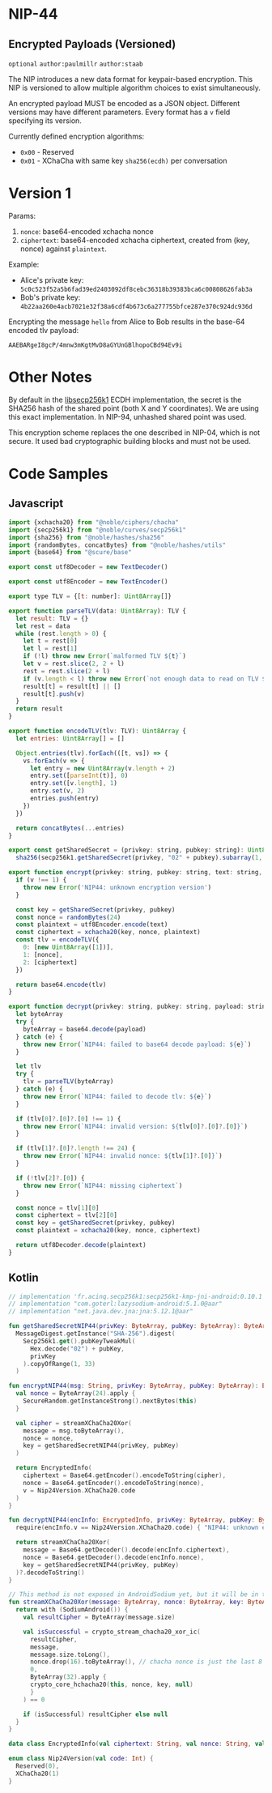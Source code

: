 NIP-44
======

Encrypted Payloads (Versioned)
------------------------------

`optional` `author:paulmillr` `author:staab`

The NIP introduces a new data format for keypair-based encryption. This NIP is versioned to allow multiple algorithm choices to exist simultaneously.

An encrypted payload MUST be encoded as a JSON object. Different versions may have different parameters. Every format has a `v` field specifying its version.

Currently defined encryption algorithms:

- `0x00` - Reserved
- `0x01` - XChaCha with same key `sha256(ecdh)` per conversation

# Version 1

Params:

1. `nonce`: base64-encoded xchacha nonce
2. `ciphertext`: base64-encoded xchacha ciphertext, created from (key, nonce) against `plaintext`.

Example:

- Alice's private key: `5c0c523f52a5b6fad39ed2403092df8cebc36318b39383bca6c00808626fab3a`
- Bob's private key: `4b22aa260e4acb7021e32f38a6cdf4b673c6a277755bfce287e370c924dc936d`

Encrypting the message `hello` from Alice to Bob results in the base-64 encoded tlv payload:

```
AAEBARgeI8gcP/4mnw3mKgtMvD8aGYUnGBlhopoCBd94Ev9i
```

# Other Notes

By default in the [libsecp256k1](https://github.com/bitcoin-core/secp256k1) ECDH implementation, the secret is the SHA256 hash of the shared point (both X and Y coordinates). We are using this exact implementation. In NIP-94, unhashed shared point was used.

This encryption scheme replaces the one described in NIP-04, which is not secure. It used bad cryptographic building blocks and must not be used.

# Code Samples

## Javascript

```javascript
import {xchacha20} from "@noble/ciphers/chacha"
import {secp256k1} from "@noble/curves/secp256k1"
import {sha256} from "@noble/hashes/sha256"
import {randomBytes, concatBytes} from "@noble/hashes/utils"
import {base64} from "@scure/base"

export const utf8Decoder = new TextDecoder()

export const utf8Encoder = new TextEncoder()

export type TLV = {[t: number]: Uint8Array[]}

export function parseTLV(data: Uint8Array): TLV {
  let result: TLV = {}
  let rest = data
  while (rest.length > 0) {
    let t = rest[0]
    let l = rest[1]
    if (!l) throw new Error(`malformed TLV ${t}`)
    let v = rest.slice(2, 2 + l)
    rest = rest.slice(2 + l)
    if (v.length < l) throw new Error(`not enough data to read on TLV ${t}`)
    result[t] = result[t] || []
    result[t].push(v)
  }
  return result
}

export function encodeTLV(tlv: TLV): Uint8Array {
  let entries: Uint8Array[] = []

  Object.entries(tlv).forEach(([t, vs]) => {
    vs.forEach(v => {
      let entry = new Uint8Array(v.length + 2)
      entry.set([parseInt(t)], 0)
      entry.set([v.length], 1)
      entry.set(v, 2)
      entries.push(entry)
    })
  })

  return concatBytes(...entries)
}

export const getSharedSecret = (privkey: string, pubkey: string): Uint8Array =>
  sha256(secp256k1.getSharedSecret(privkey, "02" + pubkey).subarray(1, 33))

export function encrypt(privkey: string, pubkey: string, text: string, v = 1) {
  if (v !== 1) {
    throw new Error('NIP44: unknown encryption version')
  }

  const key = getSharedSecret(privkey, pubkey)
  const nonce = randomBytes(24)
  const plaintext = utf8Encoder.encode(text)
  const ciphertext = xchacha20(key, nonce, plaintext)
  const tlv = encodeTLV({
    0: [new Uint8Array([1])],
    1: [nonce],
    2: [ciphertext]
  })

  return base64.encode(tlv)
}

export function decrypt(privkey: string, pubkey: string, payload: string) {
  let byteArray
  try {
    byteArray = base64.decode(payload)
  } catch (e) {
    throw new Error(`NIP44: failed to base64 decode payload: ${e}`)
  }

  let tlv
  try {
    tlv = parseTLV(byteArray)
  } catch (e) {
    throw new Error(`NIP44: failed to decode tlv: ${e}`)
  }

  if (tlv[0]?.[0]?.[0] !== 1) {
    throw new Error(`NIP44: invalid version: ${tlv[0]?.[0]?.[0]}`)
  }

  if (tlv[1]?.[0]?.length !== 24) {
    throw new Error(`NIP44: invalid nonce: ${tlv[1]?.[0]}`)
  }

  if (!tlv[2]?.[0]) {
    throw new Error(`NIP44: missing ciphertext`)
  }

  const nonce = tlv[1][0]
  const ciphertext = tlv[2][0]
  const key = getSharedSecret(privkey, pubkey)
  const plaintext = xchacha20(key, nonce, ciphertext)

  return utf8Decoder.decode(plaintext)
}
```

## Kotlin

```kotlin
// implementation 'fr.acinq.secp256k1:secp256k1-kmp-jni-android:0.10.1'
// implementation "com.goterl:lazysodium-android:5.1.0@aar"
// implementation "net.java.dev.jna:jna:5.12.1@aar"

fun getSharedSecretNIP44(privKey: ByteArray, pubKey: ByteArray): ByteArray =
  MessageDigest.getInstance("SHA-256").digest(
    Secp256k1.get().pubKeyTweakMul(
      Hex.decode("02") + pubKey,
      privKey
    ).copyOfRange(1, 33)
  )

fun encryptNIP44(msg: String, privKey: ByteArray, pubKey: ByteArray): EncryptedInfo {
  val nonce = ByteArray(24).apply {
    SecureRandom.getInstanceStrong().nextBytes(this)
  }

  val cipher = streamXChaCha20Xor(
    message = msg.toByteArray(),
    nonce = nonce,
    key = getSharedSecretNIP44(privKey, pubKey)
  )

  return EncryptedInfo(
    ciphertext = Base64.getEncoder().encodeToString(cipher),
    nonce = Base64.getEncoder().encodeToString(nonce),
    v = Nip24Version.XChaCha20.code
  )
}

fun decryptNIP44(encInfo: EncryptedInfo, privKey: ByteArray, pubKey: ByteArray): String? {
  require(encInfo.v == Nip24Version.XChaCha20.code) { "NIP44: unknown encryption version" }

  return streamXChaCha20Xor(
    message = Base64.getDecoder().decode(encInfo.ciphertext),
    nonce = Base64.getDecoder().decode(encInfo.nonce),
    key = getSharedSecretNIP44(privKey, pubKey)
  )?.decodeToString()
}

// This method is not exposed in AndroidSodium yet, but it will be in the next version.
fun streamXChaCha20Xor(message: ByteArray, nonce: ByteArray, key: ByteArray): ByteArray? {
  return with (SodiumAndroid()) {
    val resultCipher = ByteArray(message.size)

    val isSuccessful = crypto_stream_chacha20_xor_ic(
      resultCipher,
      message,
      message.size.toLong(),
      nonce.drop(16).toByteArray(), // chacha nonce is just the last 8 bytes.
      0,
      ByteArray(32).apply {
      crypto_core_hchacha20(this, nonce, key, null)
      }
    ) == 0

    if (isSuccessful) resultCipher else null
  }
}

data class EncryptedInfo(val ciphertext: String, val nonce: String, val v: Int)

enum class Nip24Version(val code: Int) {
  Reserved(0),
  XChaCha20(1)
}
